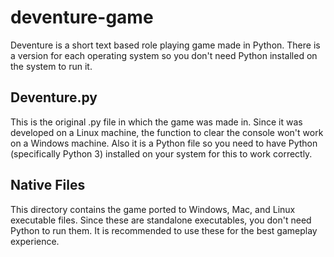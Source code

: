 # deventure-game

Deventure is a short text based role playing game made in Python. There is a version for each operating system so you don't need Python installed on the system to run it.

## Deventure.py

This is the original .py file in which the game was made in. Since it was developed on a Linux machine, the function to clear the console won't work on a Windows machine. Also it is a Python file so you need to have Python (specifically Python 3) installed on your system for this to work correctly. 

## Native Files

This directory contains the game ported to Windows, Mac, and Linux executable files. Since these are standalone executables, you don't need Python to run them. It is recommended to use these for the best gameplay experience.
